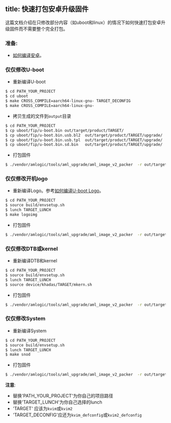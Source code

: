 title: 快速打包安卓升级固件
---

这篇文档介绍在只修改部分内容（如uboot和linux）的情况下如何快速打包安卓升级固件而不需要整个完全打包。

### 准备:

* [如何编译安卓](/zh-cn/vim1/BuildAndroid.html)。


### 仅仅修改U-boot

* 重新编译U-boot
```sh
$ cd PATH_YOUR_PROJECT
$ cd uboot
$ make CROSS_COMPILE=aarch64-linux-gnu- TARGET_DECONFIG
$ make CROSS_COMPILE=aarch64-linux-gnu-
```
* 拷贝生成的文件到`output`目录
```sh
$ cd PATH_YOUR_PROJECT
$ cp uboot/fip/u-boot.bin out/target/product/TARGET/
$ cp uboot/fip/u-boot.bin.usb.bl2  out/target/product/TARGET/upgrade/
$ cp uboot/fip/u-boot.bin.usb.tpl  out/target/product/TARGET/upgrade/
$ cp uboot/fip/u-boot.bin.sd.bin   out/target/product/TARGET/upgrade/
```
* 打包固件
```sh
$ ./vendor/amlogic/tools/aml_upgrade/aml_image_v2_packer  -r out/target/product/TARGET/upgrade/aml_upgrade_package.conf  out/target/product/TARGET/upgrade/ out/target/product/TARGET/update.img
```
### 仅仅修改开机logo

* 重新编译Logo。参考[如何编译U-boot Logo](/zh-cn/vim1/BuildBootLogoForUboot.html)。
```sh
$ cd PATH_YOUR_PROJECT
$ source build/envsetup.sh
$ lunch TARGET_LUNCH
$ make logoimg
```
* 打包固件
```sh
$ ./vendor/amlogic/tools/aml_upgrade/aml_image_v2_packer  -r out/target/product/TARGET/upgrade/aml_upgrade_package.conf  out/target/product/TARGET/upgrade/ out/target/product/TARGET/update.img
```
### 仅仅修改DTB或kernel

* 重新编译DTB和kernel
```sh
$ cd PATH_YOUR_PROJECT
$ source build/envsetup.sh
$ lunch TARGET_LUNCH
$ source device/khadas/TARGET/mkern.sh
```
* 打包固件
```sh
$ ./vendor/amlogic/tools/aml_upgrade/aml_image_v2_packer  -r out/target/product/TARGET/upgrade/aml_upgrade_package.conf  out/target/product/TARGET/upgrade/ out/target/product/TARGET/update.img
```

### 仅仅修改System

* 重新编译System
```sh
$ cd PATH_YOUR_PROJECT
$ source build/envsetup.sh
$ lunch TARGET_LUNCH
$ make snod
```
* 打包固件
```sh
$ ./vendor/amlogic/tools/aml_upgrade/aml_image_v2_packer  -r out/target/product/TARGET/upgrade/aml_upgrade_package.conf  out/target/product/TARGET/upgrade/ out/target/product/TARGET/update.img
```

**注意**:
* 替换'PATH_YOUR_PROJECT'为你自己的项目路径
* 替换'TARGET_LUNCH'为你自己选择的lunch
* 'TARGET' 应该为`kvim`或`kvim2`
* 'TARGET_DECONFIG'应还为`kvim_defconfig`或`kvim2_defconfig`
